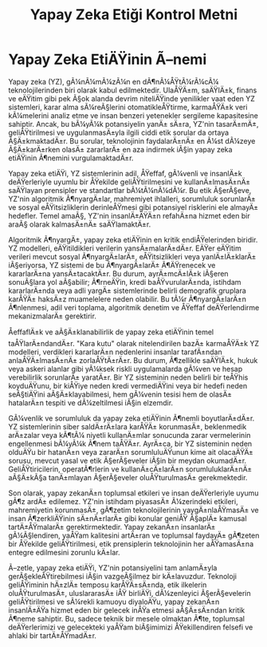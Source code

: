 ﻿---
title: "Yapay Zeka Etiği Kontrol Metni"
layout: "layout.html"
---
# Yapay Zeka EtiÄŸinin Ã–nemi

Yapay zeka (YZ), gÃ¼nÃ¼mÃ¼zÃ¼n en dÃ¶nÃ¼ÅŸtÃ¼rÃ¼cÃ¼ teknolojilerinden biri olarak kabul edilmektedir. UlaÅŸÄ±m, saÄŸlÄ±k, finans ve eÄŸitim gibi pek Ã§ok alanda devrim niteliÄŸinde yenilikler vaat eden YZ sistemleri, karar alma sÃ¼reÃ§lerini otomatikleÅŸtirme, karmaÅŸÄ±k veri kÃ¼melerini analiz etme ve insan benzeri yetenekler sergileme kapasitesine sahiptir. Ancak, bu bÃ¼yÃ¼k potansiyelin yanÄ± sÄ±ra, YZ'nin tasarÄ±mÄ±, geliÅŸtirilmesi ve uygulanmasÄ±yla ilgili ciddi etik sorular da ortaya Ã§Ä±kmaktadÄ±r. Bu sorular, teknolojinin faydalarÄ±nÄ± en Ã¼st dÃ¼zeye Ã§Ä±karÄ±rken olasÄ± zararlarÄ± en aza indirmek iÃ§in yapay zeka etiÄŸinin Ã¶nemini vurgulamaktadÄ±r.

Yapay zeka etiÄŸi, YZ sistemlerinin adil, ÅŸeffaf, gÃ¼venli ve insanlÄ±k deÄŸerleriyle uyumlu bir ÅŸekilde geliÅŸtirilmesini ve kullanÄ±lmasÄ±nÄ± saÄŸlayan prensipler ve standartlar bÃ¼tÃ¼nÃ¼dÃ¼r. Bu etik Ã§erÃ§eve, YZ'nin algoritmik Ã¶nyargÄ±lar, mahremiyet ihlalleri, sorumluluk sorunlarÄ± ve sosyal eÅŸitsizliklerin derinleÅŸmesi gibi potansiyel risklerini ele almayÄ± hedefler. Temel amaÃ§, YZ'nin insanlÄ±ÄŸÄ±n refahÄ±na hizmet eden bir araÃ§ olarak kalmasÄ±nÄ± saÄŸlamaktÄ±r.

Algoritmik Ã¶nyargÄ±, yapay zeka etiÄŸinin en kritik endiÅŸelerinden biridir. YZ modelleri, eÄŸitildikleri verilerin yansÄ±malarÄ±dÄ±r. EÄŸer eÄŸitim verileri mevcut sosyal Ã¶nyargÄ±larÄ±, eÅŸitsizlikleri veya yanlÄ±lÄ±klarÄ± iÃ§eriyorsa, YZ sistemi de bu Ã¶nyargÄ±larÄ± Ã¶ÄŸrenecek ve kararlarÄ±na yansÄ±tacaktÄ±r. Bu durum, ayrÄ±mcÄ±lÄ±k iÃ§eren sonuÃ§lara yol aÃ§abilir; Ã¶rneÄŸin, kredi baÅŸvurularÄ±nda, istihdam kararlarÄ±nda veya adli yargÄ± sistemlerinde belirli demografik gruplara karÅŸÄ± haksÄ±z muamelelere neden olabilir. Bu tÃ¼r Ã¶nyargÄ±larÄ±n Ã¶nlenmesi, adil veri toplama, algoritmik denetim ve ÅŸeffaf deÄŸerlendirme mekanizmalarÄ± gerektirir.

ÅeffaflÄ±k ve aÃ§Ä±klanabilirlik de yapay zeka etiÄŸinin temel taÅŸlarÄ±ndandÄ±r. "Kara kutu" olarak nitelendirilen bazÄ± karmaÅŸÄ±k YZ modelleri, verdikleri kararlarÄ±n nedenlerini insanlar tarafÄ±ndan anlaÅŸÄ±lmasÄ±nÄ± zorlaÅŸtÄ±rÄ±r. Bu durum, Ã¶zellikle saÄŸlÄ±k, hukuk veya askeri alanlar gibi yÃ¼ksek riskli uygulamalarda gÃ¼ven ve hesap verebilirlik sorunlarÄ± yaratÄ±r. Bir YZ sisteminin neden belirli bir teÅŸhis koyduÄŸunu, bir kiÅŸiye neden kredi vermediÄŸini veya bir hedefi neden seÃ§tiÄŸini aÃ§Ä±klayabilmesi, hem gÃ¼venin tesisi hem de olasÄ± hatalarÄ±n tespiti ve dÃ¼zeltilmesi iÃ§in elzemdir.

GÃ¼venlik ve sorumluluk da yapay zeka etiÄŸinin Ã¶nemli boyutlarÄ±dÄ±r. YZ sistemlerinin siber saldÄ±rÄ±lara karÅŸÄ± korunmasÄ±, beklenmedik arÄ±zalar veya kÃ¶tÃ¼ niyetli kullanÄ±mlar sonucunda zarar vermelerinin engellenmesi bÃ¼yÃ¼k Ã¶nem taÅŸÄ±r. AyrÄ±ca, bir YZ sisteminin neden olduÄŸu bir hatanÄ±n veya zararÄ±n sorumluluÄŸunun kime ait olacaÄŸÄ± sorusu, mevcut yasal ve etik Ã§erÃ§eveler iÃ§in bir meydan okumadÄ±r. GeliÅŸtiricilerin, operatÃ¶rlerin ve kullanÄ±cÄ±larÄ±n sorumluluklarÄ±nÄ± aÃ§Ä±kÃ§a tanÄ±mlayan Ã§erÃ§eveler oluÅŸturulmasÄ± gerekmektedir.

Son olarak, yapay zekanÄ±n toplumsal etkileri ve insan deÄŸerleriyle uyumu gÃ¶z ardÄ± edilemez. YZ'nin istihdam piyasasÄ± Ã¼zerindeki etkileri, mahremiyetin korunmasÄ±, gÃ¶zetim teknolojilerinin yaygÄ±nlaÅŸmasÄ± ve insan Ã¶zerkliÄŸinin sÄ±nÄ±rlarÄ± gibi konular geniÅŸ Ã§aplÄ± kamusal tartÄ±ÅŸmalarÄ± gerektirmektedir. Yapay zekanÄ±n insanlarÄ± gÃ¼Ã§lendiren, yaÅŸam kalitesini artÄ±ran ve toplumsal faydayÄ± gÃ¶zeten bir ÅŸekilde geliÅŸtirilmesi, etik prensiplerin teknolojinin her aÅŸamasÄ±na entegre edilmesini zorunlu kÄ±lar.

Ã–zetle, yapay zeka etiÄŸi, YZ'nin potansiyelini tam anlamÄ±yla gerÃ§ekleÅŸtirebilmesi iÃ§in vazgeÃ§ilmez bir kÄ±lavuzdur. Teknoloji geliÅŸiminin hÄ±zlÄ± temposu karÅŸÄ±sÄ±nda, etik ilkelerin oluÅŸturulmasÄ±, uluslararasÄ± iÅŸ birliÄŸi, dÃ¼zenleyici Ã§erÃ§evelerin geliÅŸtirilmesi ve sÃ¼rekli kamuoyu diyaloÄŸu, yapay zekanÄ±n insanlÄ±ÄŸa hizmet eden bir gelecek inÅŸa etmesi aÃ§Ä±sÄ±ndan kritik Ã¶neme sahiptir. Bu, sadece teknik bir mesele olmaktan Ã¶te, toplumsal deÄŸerlerimizi ve gelecekteki yaÅŸam biÃ§imimizi ÅŸekillendiren felsefi ve ahlaki bir tartÄ±ÅŸmadÄ±r.
